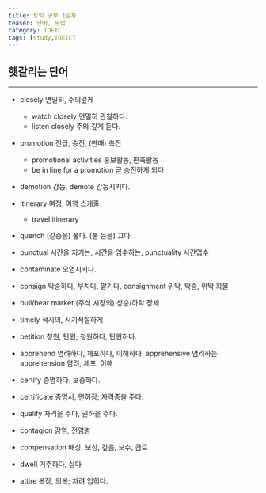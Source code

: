 ```yaml
---
title: 토익 공부 1일차
teaser: 단어, 문법
category: TOEIC
tags: [study,TOEIC]
---
```


## 헷갈리는 단어
* * *
- closely 면밀히, 주의깊게
  - watch closely 면밀히 관찰하다.
  - listen closely 주의 깊게 듣다.
- promotion 진급, 승진, (판매) 촉진
  - promotional activities 홍보활동, 판촉활동
  - be in line for a promotion 곧 승진하게 되다.
- demotion 강등, demote 강등시키다.
- itinerary 여정, 여행 스케줄
  - travel itinerary
- quench (갈증을) 풀다. (불 등을) 끄다.
- punctual 시간을 지키는, 시간을 엄수하는, punctuality 시간업수
- contaminate 오염시키다.
- consign 탁송하다, 부치다, 맡기다, consignment 위탁, 탁송, 위탁 화물
- bull/bear market (주식 시장의) 상승/하락 장세
- timely 적시의, 시기적절하게
- petition 청원, 탄원; 청원하다, 탄원하다.
- apprehend 염려하다, 체포하다, 이해하다. apprehensive 염려하는 apprehension 염려, 체포, 이해
- certify 증명하다. 보증하다.
- certificate 증명서, 면허장; 자격증을 주다.
- qualify 자격을 주다, 권하을 주다.
- contagion 감염, 전염병
- compensation 배상, 보상, 갚음, 보수, 급료

- dwell 거주하다, 살다
- attire 복장, 의복; 차려 입히다.


